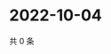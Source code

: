 # 2022-10-04

共 0 条

<!-- BEGIN WEIBO -->
<!-- 最后更新时间 Tue Oct 04 2022 06:03:59 GMT+0800 (China Standard Time) -->

<!-- END WEIBO -->
